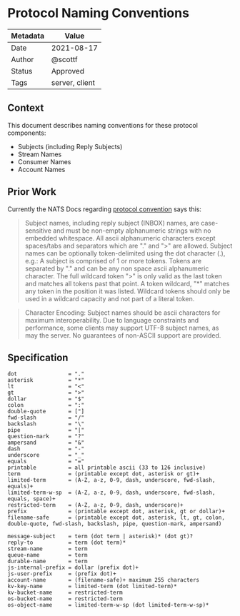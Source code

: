 # Protocol Naming Conventions

|Metadata|Value|
|--------|-----|
|Date    |2021-08-17|
|Author  |@scottf|
|Status  |Approved|
|Tags    |server, client|

## Context

This document describes naming conventions for these protocol components:

* Subjects (including Reply Subjects)
* Stream Names
* Consumer Names
* Account Names

## Prior Work

Currently the NATS Docs regarding [protocol convention](https://docs.nats.io/nats-protocol/nats-protocol#protocol-conventions) says this:

> Subject names, including reply subject (INBOX) names, are case-sensitive and must be non-empty alphanumeric strings with no embedded whitespace. All ascii alphanumeric characters except spaces/tabs and separators which are "." and ">" are allowed. Subject names can be optionally token-delimited using the dot character (.), e.g.:
A subject is comprised of 1 or more tokens. Tokens are separated by "." and can be any non space ascii alphanumeric character. The full wildcard token ">" is only valid as the last token and matches all tokens past that point. A token wildcard, "*" matches any token in the position it was listed. Wildcard tokens should only be used in a wildcard capacity and not part of a literal token.

> Character Encoding: Subject names should be ascii characters for maximum interoperability. Due to language constraints and performance, some clients may support UTF-8 subject names, as may the server. No guarantees of non-ASCII support are provided.

## Specification

```
dot                = "."
asterisk           = "*"
lt                 = "<"
gt                 = ">"
dollar             = "$"
colon              = ":"
double-quote       = ["]
fwd-slash          = "/"
backslash          = "\"
pipe               = "|"
question-mark      = "?"
ampersand          = "&"
dash               = "-"
underscore         = "_"
equals             = "="
printable          = all printable ascii (33 to 126 inclusive)
term               = (printable except dot, asterisk or gt)+
limited-term       = (A-Z, a-z, 0-9, dash, underscore, fwd-slash, equals)+
limited-term-w-sp  = (A-Z, a-z, 0-9, dash, underscore, fwd-slash, equals, space)+
restricted-term    = (A-Z, a-z, 0-9, dash, underscore)+
prefix             = (printable except dot, asterisk, gt or dollar)+
filename-safe      = (printable except dot, asterisk, lt, gt, colon, double-quote, fwd-slash, backslash, pipe, question-mark, ampersand)

message-subject    = term (dot term | asterisk)* (dot gt)?
reply-to           = term (dot term)*
stream-name        = term
queue-name         = term
durable-name       = term
js-internal-prefix = dollar (prefix dot)+
js-user-prefix     = (prefix dot)+
account-name       = (filename-safe)+ maximum 255 characters
kv-key-name        = limited-term (dot limited-term)*
kv-bucket-name     = restricted-term
os-bucket-name     = restricted-term
os-object-name     = limited-term-w-sp (dot limited-term-w-sp)*
```
